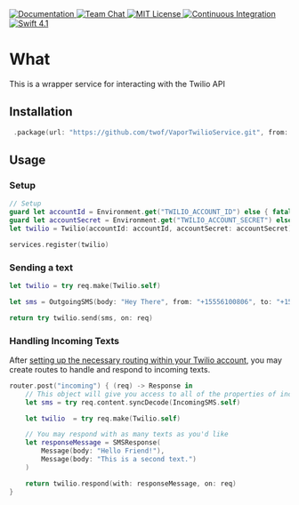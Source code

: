 
<a href="http://docs.vapor.codes/3.0/">
    <img src="http://img.shields.io/badge/read_the-docs-2196f3.svg" alt="Documentation">
</a>
<a href="https://discord.gg/vapor">
    <img src="https://img.shields.io/discord/431917998102675485.svg" alt="Team Chat">
</a>
<a href="LICENSE">
    <img src="http://img.shields.io/badge/license-MIT-brightgreen.svg" alt="MIT License">
</a>
<a href="https://circleci.com/gh/vapor/api-template">
    <img src="https://circleci.com/gh/vapor/api-template.svg?style=shield" alt="Continuous Integration">
</a>
<a href="https://swift.org">
    <img src="http://img.shields.io/badge/swift-4.1-brightgreen.svg" alt="Swift 4.1">
</a>

# What

This is a wrapper service for interacting with the Twilio API

## Installation

```swift
 .package(url: "https://github.com/twof/VaporTwilioService.git", from: "1.0.0")
```

## Usage

### Setup
```swift
// Setup
guard let accountId = Environment.get("TWILIO_ACCOUNT_ID") else { fatalError() }
guard let accountSecret = Environment.get("TWILIO_ACCOUNT_SECRET") else { fatalError() }
let twilio = Twilio(accountId: accountId, accountSecret: accountSecret)

services.register(twilio)
```
### Sending a text
```swift
let twilio = try req.make(Twilio.self)

let sms = OutgoingSMS(body: "Hey There", from: "+15556100806", to: "+15553688346")

return try twilio.send(sms, on: req)
```

### Handling Incoming Texts
After [setting up the necessary routing within your Twilio account](https://www.twilio.com/docs/sms/twiml#twilios-request-to-your-application), you may create routes to handle and respond to incoming texts.

```swift
router.post("incoming") { (req) -> Response in
    // This object will give you access to all of the properties of incoming texts
    let sms = try req.content.syncDecode(IncomingSMS.self)

    let twilio  = try req.make(Twilio.self)

    // You may respond with as many texts as you'd like
    let responseMessage = SMSResponse(
        Message(body: "Hello Friend!"),
        Message(body: "This is a second text.")
    )

    return twilio.respond(with: responseMessage, on: req)
}
```
